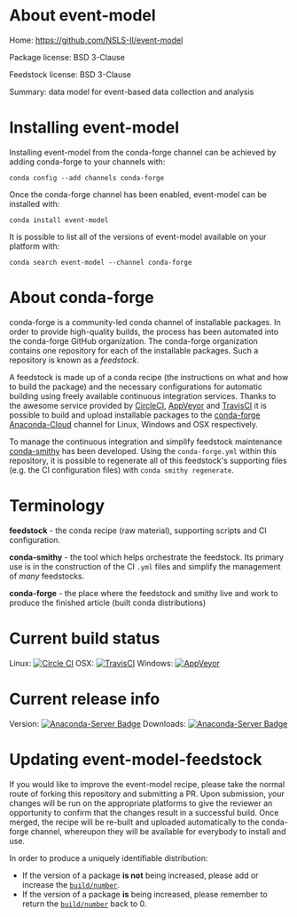 About event-model
=================

Home: https://github.com/NSLS-II/event-model

Package license: BSD 3-Clause

Feedstock license: BSD 3-Clause

Summary: data model for event-based data collection and analysis



Installing event-model
======================

Installing event-model from the conda-forge channel can be achieved by adding conda-forge to your channels with:

```
conda config --add channels conda-forge
```

Once the conda-forge channel has been enabled, event-model can be installed with:

```
conda install event-model
```

It is possible to list all of the versions of event-model available on your platform with:

```
conda search event-model --channel conda-forge
```


About conda-forge
=================

conda-forge is a community-led conda channel of installable packages.
In order to provide high-quality builds, the process has been automated into the
conda-forge GitHub organization. The conda-forge organization contains one repository 
for each of the installable packages. Such a repository is known as a *feedstock*.

A feedstock is made up of a conda recipe (the instructions on what and how to build
the package) and the necessary configurations for automatic building using freely
available continuous integration services. Thanks to the awesome service provided by
[CircleCI](https://circleci.com/), [AppVeyor](http://www.appveyor.com/)
and [TravisCI](https://travis-ci.org/) it is possible to build and upload installable
packages to the [conda-forge](https://anaconda.org/conda-forge)
[Anaconda-Cloud](http://docs.anaconda.org/) channel for Linux, Windows and OSX respectively.

To manage the continuous integration and simplify feedstock maintenance
[conda-smithy](http://github.com/conda-forge/conda-smithy) has been developed.
Using the ``conda-forge.yml`` within this repository, it is possible to regenerate all of
this feedstock's supporting files (e.g. the CI configuration files) with ``conda smithy regenerate``.


Terminology
===========

**feedstock** - the conda recipe (raw material), supporting scripts and CI configuration.

**conda-smithy** - the tool which helps orchestrate the feedstock.
                   Its primary use is in the construction of the CI ``.yml`` files
                   and simplify the management of *many* feedstocks.

**conda-forge** - the place where the feedstock and smithy live and work to
                  produce the finished article (built conda distributions)

Current build status
====================

Linux: [![Circle CI](https://circleci.com/gh/conda-forge/event-model-feedstock.svg?style=svg)](https://circleci.com/gh/conda-forge/event-model-feedstock)
OSX: [![TravisCI](https://travis-ci.org/conda-forge/event-model-feedstock.svg?branch=master)](https://travis-ci.org/conda-forge/event-model-feedstock) 
Windows: [![AppVeyor](https://ci.appveyor.com/api/projects/status/github/conda-forge/event-model-feedstock?svg=True)](https://ci.appveyor.com/project/conda-forge/event-model-feedstock/branch/master)

Current release info
====================
Version: [![Anaconda-Server Badge](https://anaconda.org/conda-forge/event-model/badges/version.svg)](https://anaconda.org/conda-forge/event-model)
Downloads: [![Anaconda-Server Badge](https://anaconda.org/conda-forge/event-model/badges/downloads.svg)](https://anaconda.org/conda-forge/event-model)


Updating event-model-feedstock
==============================

If you would like to improve the event-model recipe, please take the normal
route of forking this repository and submitting a PR. Upon submission, your changes will
be run on the appropriate platforms to give the reviewer an opportunity to confirm that the
changes result in a successful build. Once merged, the recipe will be re-built and uploaded
automatically to the conda-forge channel, whereupon they will be available for everybody to
install and use.

In order to produce a uniquely identifiable distribution:
 * If the version of a package **is not** being increased, please add or increase
   the [``build/number``](http://conda.pydata.org/docs/building/meta-yaml.html#build-number-and-string). 
 * If the version of a package **is** being increased, please remember to return
   the [``build/number``](http://conda.pydata.org/docs/building/meta-yaml.html#build-number-and-string)
   back to 0.
